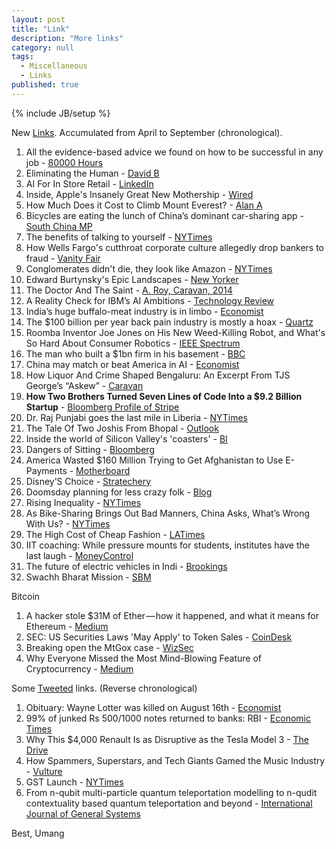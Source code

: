 ```yaml
---
layout: post
title: "Link"
description: "More links"
category: null
tags: 
  - Miscellaneous
  - Links
published: true
---
```

 
{% include JB/setup %}

<p>
New <a href="http://umangsaini.in/tags/#Links-ref">Links</a>. Accumulated from April to September (chronological).
</p>

1. All the evidence-based advice we found on how to be successful in any job - [80000 Hours](https://80000hours.org/career-guide/how-to-be-successful/)
2. Eliminating the Human - [David B](http://davidbyrne.com/journal/eliminating-the-human)
3. AI For In Store Retail - [LinkedIn](https://www.linkedin.com/pulse/ai-in-store-retail-when-you-dont-know-enough-customer-srini-rajam/)
4. Inside, Apple's Insanely Great New Mothership - [Wired](https://www.wired.com/2017/05/apple-park-new-silicon-valley-campus/)
5. How Much Does it Cost to Climb Mount Everest? - [Alan A](http://www.alanarnette.com/blog/2016/12/18/how-much-does-it-cost-to-climb-mount-everest/)
6. Bicycles are eating the lunch of China’s dominant car-sharing app - [South China MP](http://www.scmp.com/business/article/2095975/bicycles-are-eating-lunch-chinas-dominant-car-sharing-app)
7. The benefits of talking to yourself - [NYTimes](https://www.nytimes.com/2017/06/08/smarter-living/benefits-of-talking-to-yourself-self-talk.html)
8. How Wells Fargo's cutthroat corporate culture allegedly drop bankers to fraud - [Vanity Fair](https://www.vanityfair.com/news/2017/05/wells-fargo-corporate-culture-fraud)
9. Conglomerates didn't die, they look like Amazon - [NYTimes](https://www.nytimes.com/2017/06/19/business/dealbook/amazon-conglomerate.html)
10. Edward Burtynsky's Epic Landscapes - [New Yorker](https://www.newyorker.com/magazine/2016/12/19/edward-burtynskys-epic-landscapes)
11. The Doctor And The Saint - [A. Roy, Caravan, 2014](http://www.caravanmagazine.in/essay/doctor-and-saint)
12. A Reality Check for IBM’s AI Ambitions - [Technology Review](https://www.technologyreview.com/s/607965/a-reality-check-for-ibms-ai-ambitions/)
13. India’s huge buffalo-meat industry is in limbo - [Economist](https://www.economist.com/news/business/21723859-countrys-slaughterhouses-are-envy-rich-world-indias-huge-buffalo-meat-industry)
14. The $100 billion per year back pain industry is mostly a hoax - [Quartz](https://qz.com/1010259/the-100-billion-per-year-back-pain-industry-is-mostly-a-hoax/)
15. Roomba Inventor Joe Jones on His New Weed-Killing Robot, and What's So Hard About Consumer Robotics - [IEEE Spectrum](https://spectrum.ieee.org/automaton/robotics/home-robots/roomba-inventor-joe-jones-on-weed-killing-robot)
16. The man who built a $1bn firm in his basement - [BBC](http://www.bbc.com/news/business-40504764)
17. China may match or beat America in AI - [Economist](https://www.economist.com/news/business/21725018-its-deep-pool-data-may-let-it-lead-artificial-intelligence-china-may-match-or-beat-america)
18. How Liquor And Crime Shaped Bengaluru: An Excerpt From TJS George’s “Askew” - [Caravan](http://www.caravanmagazine.in/vantage/liquor-crime-bengaluru-tjs-george)
19. **How Two Brothers Turned Seven Lines of Code Into a $9.2 Billion Startup** - [Bloomberg Profile of Stripe](https://www.bloomberg.com/news/features/2017-08-01/how-two-brothers-turned-seven-lines-of-code-into-a-9-2-billion-startup)
20. Dr. Raj Punjabi goes the last mile in Liberia - [NYTimes](https://www.nytimes.com/2017/07/31/health/raj-panjabi-last-mile-health-liberia.html)
21. The Tale Of Two Joshis From Bhopal - [Outlook](https://www.outlookindia.com/website/story/the-tale-of-two-joshis-from-bhopal/293206)
22. Inside the world of Silicon Valley's 'coasters' - [BI](http://www.businessinsider.in/Inside-the-world-of-Silicon-Valleys-coasters-the-millionaire-engineers-who-get-paid-gobs-of-money-and-barely-work/articleshow/59942927.cms)
23. Dangers of Sitting - [Bloomberg](https://www.bloomberg.com/quicktake/dangers-of-sitting)
24. America Wasted $160 Million Trying to Get Afghanistan to Use E-Payments - [Motherboard](https://motherboard.vice.com/en_us/article/8xx54b/america-wasted-dollar160-million-trying-to-get-afghanistan-to-use-e-payments)
25. Disney’S Choice - [Stratechery](https://stratechery.com/2017/disneys-choice/)
26. Doomsday planning for less crazy folk - [Blog](http://lcamtuf.coredump.cx/prep/)
27. Rising Inequality - [NYTimes](https://www.nytimes.com/2017/09/03/upshot/to-understand-rising-inequality-consider-the-janitors-at-two-top-companies-then-and-now.html)
28. As Bike-Sharing Brings Out Bad Manners, China Asks, What’s Wrong With Us? - [NYTimes](https://www.nytimes.com/2017/09/02/world/asia/china-beijing-dockless-bike-share.html)
29. The High Cost of Cheap Fashion - [LATimes](http://www.latimes.com/projects/la-fi-forever-21-factory-workers/)
30. IIT coaching: While pressure mounts for students, institutes have the last laugh - [MoneyControl](http://www.moneycontrol.com/news/business/economy/iit-coaching-while-pressure-mounts-for-students-institutes-have-the-last-laugh-2363925.html)
31. The future of electric vehicles in Indi - [Brookings](https://www.brookings.edu/opinions/the-future-of-electric-vehicles-in-india/)
32. Swachh Bharat Mission - [SBM](http://sbm.gov.in/sbmdashboard/Default.aspx)


Bitcoin
1. A hacker stole $31M of Ether — how it happened, and what it means for Ethereum - [Medium](https://medium.freecodecamp.org/a-hacker-stole-31m-of-ether-how-it-happened-and-what-it-means-for-ethereum-9e5dc29e33ce)
2. SEC: US Securities Laws 'May Apply' to Token Sales - [CoinDesk](https://www.coindesk.com/securities-exchange-commission-us-securities-laws-may-apply-token-sales/)
3. Breaking open the MtGox case - [WizSec](http://blog.wizsec.jp/2017/07/breaking-open-mtgox-1.html)
4. Why Everyone Missed the Most Mind-Blowing Feature of Cryptocurrency - [Medium](https://hackernoon.com/why-everyone-missed-the-most-mind-blowing-feature-of-cryptocurrency-860c3f25f1fb)


Some [Tweeted](https://twitter.com/poloolop) links. (Reverse chronological)

1. Obituary: Wayne Lotter was killed on August 16th - [Economist](https://www.economist.com/news/obituary/21727875-fighter-tanzanias-elephants-was-51-obituary-wayne-lotter-was-killed-august-16th)
2. 99% of junked Rs 500/1000 notes returned to banks: RBI - [Economic Times](http://economictimes.indiatimes.com/news/economy/indicators/almost-all-denotified-notes-back-in-the-system-says-rbi-data/articleshow/60293610.cms)
3. Why This $4,000 Renault Is as Disruptive as the Tesla Model 3 - [The Drive](http://www.thedrive.com/new-cars/12579/why-this-4000-renault-is-as-disruptive-as-the-tesla-model-3?xid=twittershare)
4. How Spammers, Superstars, and Tech Giants Gamed the Music Industry - [Vulture](http://www.vulture.com/2017/07/streaming-music-cheat-codes.html)
5. GST Launch - [NYTimes](https://www.nytimes.com/2017/06/30/world/asia/india-tax-narendra-modi.html)
6. From n-qubit multi-particle quantum teleportation modelling to n-qudit contextuality based quantum teleportation and beyond - [International Journal of General Systems](http://www.tandfonline.com/doi/abs/10.1080/03081079.2017.1308361?journalCode=ggen20)

Best, Umang
